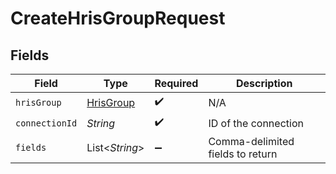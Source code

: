 # CreateHrisGroupRequest


## Fields

| Field                                         | Type                                          | Required                                      | Description                                   |
| --------------------------------------------- | --------------------------------------------- | --------------------------------------------- | --------------------------------------------- |
| `hrisGroup`                                   | [HrisGroup](../../models/shared/HrisGroup.md) | :heavy_check_mark:                            | N/A                                           |
| `connectionId`                                | *String*                                      | :heavy_check_mark:                            | ID of the connection                          |
| `fields`                                      | List\<*String*>                               | :heavy_minus_sign:                            | Comma-delimited fields to return              |